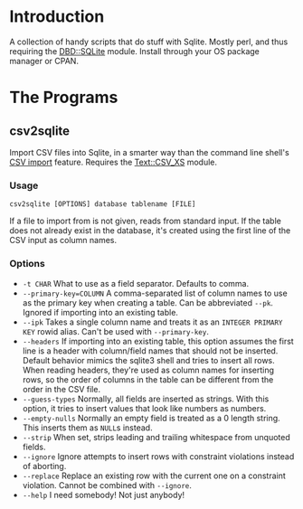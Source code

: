 Introduction
============

A collection of handy scripts that do stuff with Sqlite. Mostly perl,
and thus requiring the [DBD::SQLite] module. Install through your OS
package manager or CPAN.

The Programs
============

csv2sqlite
----------

Import CSV files into Sqlite, in a smarter way than the command line
shell's [CSV import] feature. Requires the [Text::CSV_XS] module.

### Usage ###

    csv2sqlite [OPTIONS] database tablename [FILE]

If a file to import from is not given, reads from standard input. If
the table does not already exist in the database, it's created using
the first line of the CSV input as column names.

### Options ###

* `-t CHAR` What to use as a field separator. Defaults to comma.
* `--primary-key=COLUMN` A comma-separated list of column names to use
   as the primary key when creating a table. Can be abbreviated
   `--pk`. Ignored if importing into an existing table.
* `--ipk` Takes a single column name and treats it as an `INTEGER
  PRIMARY KEY` rowid alias. Can't be used with `--primary-key`.
* `--headers` If importing into an existing table, this option assumes
  the first line is a header with column/field names that should not
  be inserted. Default behavior mimics the sqlite3 shell and tries to
  insert all rows. When reading headers, they're used as column names
  for inserting rows, so the order of columns in the table can be
  different from the order in the CSV file.
* `--guess-types` Normally, all fields are inserted as strings. With
  this option, it tries to insert values that look like numbers as
  numbers.
* `--empty-nulls` Normally an empty field is treated as a 0 length
  string. This inserts them as `NULL`s instead.
* `--strip` When set, strips leading and trailing whitespace from
  unquoted fields.
* `--ignore` Ignore attempts to insert rows with constraint violations
  instead of aborting.
* `--replace` Replace an existing row with the current one on a
  constraint violation. Cannot be combined with `--ignore`.
* `--help` I need somebody! Not just anybody!


[DBD::SQLite]: https://metacpan.org/pod/DBD::SQLite
[CSV import]: https://www.sqlite.org/cli.html#csv_import
[Text::CSV_XS]: https://metacpan.org/pod/Text::CSV_XS

